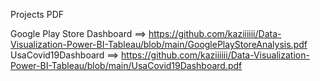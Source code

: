 Projects PDF 

Google Play Store Dashboard ==> https://github.com/kaziiiiii/Data-Visualization-Power-BI-Tableau/blob/main/GooglePlayStoreAnalysis.pdf 
UsaCovid19Dashboard ==> https://github.com/kaziiiiii/Data-Visualization-Power-BI-Tableau/blob/main/UsaCovid19Dashboard.pdf 

